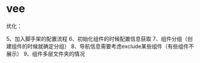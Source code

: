 # vee

优化：
<!-- 1、doc 的例子可以分多个区块
2、doc里还应该包括事件、方法等 -->
<!-- 3、doc支持打包输出 -->
<!-- 4、组件输出，项目工程依赖 -->
5、加入脚手架的配置流程
6、初始化组件的时候配置信息获取
7、组件分组（创建组件的时候就确定分组）
8、导航信息需要考虑exclude某些组件（有些组件不展示）
9、组件多层文件夹的情况